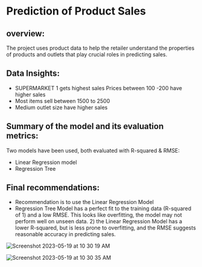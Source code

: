 # Prediction of Product Sales 

## overview:
The project uses product data to help the retailer understand the properties of products and outlets that play crucial roles in predicting sales.

## Data Insights:
- SUPERMARKET 1 gets highest sales Prices between 100 -200 have higher sales
- Most items sell between 1500 to 2500
- Medium outlet size have higher sales

## Summary of the model and its evaluation metrics:
Two models have been used, both evaluated with R-squared & RMSE:
- Linear Regression model
- Regression Tree

## Final recommendations: 
- Recommendation is to use the Linear Regression Model
- Regression Tree Model has a perfect fit to the training data (R-squared of 1) and a low RMSE. This looks like overfitting, the model may not perform well on unseen data. 2) the Linear Regression Model has a lower R-squared, but is less prone to overfitting, and the RMSE suggests reasonable accuracy in predicting sales.

![Screenshot 2023-05-19 at 10 30 19 AM](https://github.com/milkadata/Prediction-of-Product-Sales/assets/129556665/b1b2f496-7324-4d74-a428-a20a92e5e5e8)

![Screenshot 2023-05-19 at 10 30 35 AM](https://github.com/milkadata/Prediction-of-Product-Sales/assets/129556665/77cabb09-22e7-466c-93f5-641d66d1e340)
